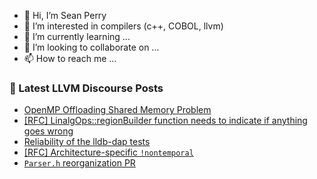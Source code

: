 - 👋 Hi, I’m Sean Perry
- 👀 I’m interested in compilers (c++, COBOL, llvm)
- 🌱 I’m currently learning ...
- 💞️ I’m looking to collaborate on ...
- 📫 How to reach me ...

<!---
s66perry/s66perry is a ✨ special ✨ repository because its `README.md` (this file) appears on your GitHub profile.
You can click the Preview link to take a look at your changes.
--->
### 📕 Latest LLVM Discourse Posts

<!-- DISCOURSE-LLVM:START -->
- [OpenMP Offloading Shared Memory Problem](https://discourse.llvm.org/t/openmp-offloading-shared-memory-problem/86164#post_2)
- [[RFC] LinalgOps::regionBuilder function needs to indicate if anything goes wrong](https://discourse.llvm.org/t/rfc-linalgops-regionbuilder-function-needs-to-indicate-if-anything-goes-wrong/86053#post_7)
- [Reliability of the lldb-dap tests](https://discourse.llvm.org/t/reliability-of-the-lldb-dap-tests/86125?page=2#post_21)
- [[RFC] Architecture-specific `!nontemporal`](https://discourse.llvm.org/t/rfc-architecture-specific-nontemporal/86184#post_1)
- [`Parser.h` reorganization PR](https://discourse.llvm.org/t/parser-h-reorganization-pr/86178#post_2)
<!-- DISCOURSE-LLVM:END -->
